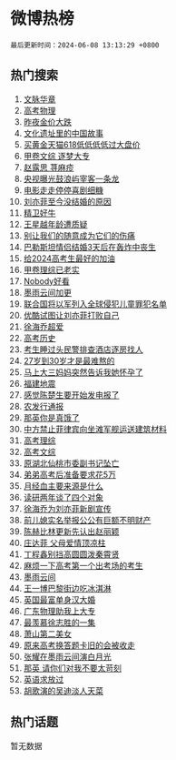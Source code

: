 # 微博热榜

`最后更新时间：2024-06-08 13:13:29 +0800`

## 热门搜索

1. [文脉华章](https://m.weibo.cn/search?containerid=100103type%3D1%26t%3D10%26q%3D%23%E6%96%87%E8%84%89%E5%8D%8E%E7%AB%A0%23&stream_entry_id=51&isnewpage=1&extparam=seat%3D1%26filter_type%3Drealtimehot%26cate%3D10103%26q%3D%2523%25E6%2596%2587%25E8%2584%2589%25E5%258D%258E%25E7%25AB%25A0%2523%26pos%3D0%26dgr%3D0%26stream_entry_id%3D51%26c_type%3D51%26display_time%3D1717823608%26pre_seqid%3D1717823608059016267149)
1. [高考物理](https://m.weibo.cn/search?containerid=100103type%3D1%26t%3D10%26q%3D%E9%AB%98%E8%80%83%E7%89%A9%E7%90%86&stream_entry_id=31&isnewpage=1&extparam=seat%3D1%26flag%3D2%26filter_type%3Drealtimehot%26realpos%3D1%26band_rank%3D1%26lcate%3D5001%26c_type%3D31%26cate%3D5001%26q%3D%25E9%25AB%2598%25E8%2580%2583%25E7%2589%25A9%25E7%2590%2586%26pos%3D0%26stream_entry_id%3D31%26dgr%3D0%26display_time%3D1717823608%26pre_seqid%3D1717823608059016267149)
1. [昨夜金价大跌](https://m.weibo.cn/search?containerid=100103type%3D1%26t%3D10%26q%3D%23%E6%98%A8%E5%A4%9C%E9%87%91%E4%BB%B7%E5%A4%A7%E8%B7%8C%23&stream_entry_id=31&isnewpage=1&extparam=seat%3D1%26flag%3D2%26filter_type%3Drealtimehot%26realpos%3D2%26band_rank%3D2%26lcate%3D5001%26c_type%3D31%26cate%3D5001%26q%3D%2523%25E6%2598%25A8%25E5%25A4%259C%25E9%2587%2591%25E4%25BB%25B7%25E5%25A4%25A7%25E8%25B7%258C%2523%26pos%3D1%26stream_entry_id%3D31%26dgr%3D0%26display_time%3D1717823608%26pre_seqid%3D1717823608059016267149)
1. [文化遗址里的中国故事](https://m.weibo.cn/search?containerid=100103type%3D1%26t%3D10%26q%3D%23%E6%96%87%E5%8C%96%E9%81%97%E5%9D%80%E9%87%8C%E7%9A%84%E4%B8%AD%E5%9B%BD%E6%95%85%E4%BA%8B%23&stream_entry_id=31&isnewpage=1&extparam=seat%3D1%26flag%3D1%26filter_type%3Drealtimehot%26realpos%3D3%26band_rank%3D3%26lcate%3D5001%26c_type%3D31%26cate%3D5001%26q%3D%2523%25E6%2596%2587%25E5%258C%2596%25E9%2581%2597%25E5%259D%2580%25E9%2587%258C%25E7%259A%2584%25E4%25B8%25AD%25E5%259B%25BD%25E6%2595%2585%25E4%25BA%258B%2523%26pos%3D2%26stream_entry_id%3D31%26dgr%3D0%26display_time%3D1717823608%26pre_seqid%3D1717823608059016267149)
1. [买黄金天猫618低低低低过大盘价](https://m.weibo.cn/search?containerid=100103type%3D1%26t%3D10%26q%3D%23%E4%B9%B0%E9%BB%84%E9%87%91%E5%A4%A9%E7%8C%AB618%E4%BD%8E%E4%BD%8E%E4%BD%8E%E4%BD%8E%E8%BF%87%E5%A4%A7%E7%9B%98%E4%BB%B7%23&stream_entry_id=31&isnewpage=1&extparam=seat%3D1%26filter_type%3Drealtimehot%26band_rank%3D4%26adid%3D241129%26lcate%3D5001%26c_type%3D31%26is_ad_pos%3D1%26cate%3D5001%26q%3D%2523%25E4%25B9%25B0%25E9%25BB%2584%25E9%2587%2591%25E5%25A4%25A9%25E7%258C%25AB618%25E4%25BD%258E%25E4%25BD%258E%25E4%25BD%258E%25E4%25BD%258E%25E8%25BF%2587%25E5%25A4%25A7%25E7%259B%2598%25E4%25BB%25B7%2523%26dgr%3D0%26topic_ad%3D1%26stream_entry_id%3D31%26pos%3D3%26display_time%3D1717823608%26pre_seqid%3D1717823608059016267149)
1. [甲卷文综 逐梦大专](https://m.weibo.cn/search?containerid=100103type%3D1%26t%3D10%26q%3D%E7%94%B2%E5%8D%B7%E6%96%87%E7%BB%BC+%E9%80%90%E6%A2%A6%E5%A4%A7%E4%B8%93&stream_entry_id=31&isnewpage=1&extparam=seat%3D1%26flag%3D1%26filter_type%3Drealtimehot%26realpos%3D4%26band_rank%3D4%26lcate%3D5001%26c_type%3D31%26cate%3D5001%26q%3D%25E7%2594%25B2%25E5%258D%25B7%25E6%2596%2587%25E7%25BB%25BC%2520%25E9%2580%2590%25E6%25A2%25A6%25E5%25A4%25A7%25E4%25B8%2593%26pos%3D4%26stream_entry_id%3D31%26dgr%3D0%26display_time%3D1717823608%26pre_seqid%3D1717823608059016267149)
1. [赵露思 荨麻疹](https://m.weibo.cn/search?containerid=100103type%3D1%26t%3D10%26q%3D%E8%B5%B5%E9%9C%B2%E6%80%9D+%E8%8D%A8%E9%BA%BB%E7%96%B9&stream_entry_id=31&isnewpage=1&extparam=seat%3D1%26flag%3D2%26filter_type%3Drealtimehot%26realpos%3D5%26band_rank%3D5%26lcate%3D5001%26c_type%3D31%26cate%3D5001%26q%3D%25E8%25B5%25B5%25E9%259C%25B2%25E6%2580%259D%2520%25E8%258D%25A8%25E9%25BA%25BB%25E7%2596%25B9%26pos%3D5%26stream_entry_id%3D31%26dgr%3D0%26display_time%3D1717823608%26pre_seqid%3D1717823608059016267149)
1. [央视曝光鼓浪屿宰客一条龙](https://m.weibo.cn/search?containerid=100103type%3D1%26t%3D10%26q%3D%23%E5%A4%AE%E8%A7%86%E6%9B%9D%E5%85%89%E9%BC%93%E6%B5%AA%E5%B1%BF%E5%AE%B0%E5%AE%A2%E4%B8%80%E6%9D%A1%E9%BE%99%23&stream_entry_id=31&isnewpage=1&extparam=seat%3D1%26flag%3D0%26filter_type%3Drealtimehot%26realpos%3D6%26band_rank%3D6%26lcate%3D5001%26c_type%3D31%26cate%3D5001%26q%3D%2523%25E5%25A4%25AE%25E8%25A7%2586%25E6%259B%259D%25E5%2585%2589%25E9%25BC%2593%25E6%25B5%25AA%25E5%25B1%25BF%25E5%25AE%25B0%25E5%25AE%25A2%25E4%25B8%2580%25E6%259D%25A1%25E9%25BE%2599%2523%26pos%3D6%26stream_entry_id%3D31%26dgr%3D0%26display_time%3D1717823608%26pre_seqid%3D1717823608059016267149)
1. [电影走走停停喜剧细糠](https://m.weibo.cn/search?containerid=100103type%3D1%26t%3D10%26q%3D%23%E7%94%B5%E5%BD%B1%E8%B5%B0%E8%B5%B0%E5%81%9C%E5%81%9C%E5%96%9C%E5%89%A7%E7%BB%86%E7%B3%A0%23&stream_entry_id=31&isnewpage=1&extparam=seat%3D1%26filter_type%3Drealtimehot%26band_rank%3D7%26adid%3D240709%26lcate%3D5001%26c_type%3D31%26is_ad_pos%3D1%26cate%3D5001%26q%3D%2523%25E7%2594%25B5%25E5%25BD%25B1%25E8%25B5%25B0%25E8%25B5%25B0%25E5%2581%259C%25E5%2581%259C%25E5%2596%259C%25E5%2589%25A7%25E7%25BB%2586%25E7%25B3%25A0%2523%26dgr%3D0%26topic_ad%3D1%26stream_entry_id%3D31%26pos%3D7%26display_time%3D1717823608%26pre_seqid%3D1717823608059016267149)
1. [刘亦菲至今没结婚的原因](https://m.weibo.cn/search?containerid=100103type%3D1%26t%3D10%26q%3D%23%E5%88%98%E4%BA%A6%E8%8F%B2%E8%87%B3%E4%BB%8A%E6%B2%A1%E7%BB%93%E5%A9%9A%E7%9A%84%E5%8E%9F%E5%9B%A0%23&stream_entry_id=31&isnewpage=1&extparam=seat%3D1%26flag%3D1%26filter_type%3Drealtimehot%26realpos%3D7%26band_rank%3D7%26lcate%3D5001%26c_type%3D31%26cate%3D5001%26q%3D%2523%25E5%2588%2598%25E4%25BA%25A6%25E8%258F%25B2%25E8%2587%25B3%25E4%25BB%258A%25E6%25B2%25A1%25E7%25BB%2593%25E5%25A9%259A%25E7%259A%2584%25E5%258E%259F%25E5%259B%25A0%2523%26pos%3D8%26stream_entry_id%3D31%26dgr%3D0%26display_time%3D1717823608%26pre_seqid%3D1717823608059016267149)
1. [精卫好牛](https://m.weibo.cn/search?containerid=100103type%3D1%26t%3D10%26q%3D%E7%B2%BE%E5%8D%AB%E5%A5%BD%E7%89%9B&stream_entry_id=31&isnewpage=1&extparam=seat%3D1%26flag%3D1%26filter_type%3Drealtimehot%26realpos%3D8%26band_rank%3D8%26lcate%3D5001%26c_type%3D31%26cate%3D5001%26q%3D%25E7%25B2%25BE%25E5%258D%25AB%25E5%25A5%25BD%25E7%2589%259B%26pos%3D9%26stream_entry_id%3D31%26dgr%3D0%26display_time%3D1717823608%26pre_seqid%3D1717823608059016267149)
1. [王星越年龄遭质疑](https://m.weibo.cn/search?containerid=100103type%3D1%26t%3D10%26q%3D%23%E7%8E%8B%E6%98%9F%E8%B6%8A%E5%B9%B4%E9%BE%84%E9%81%AD%E8%B4%A8%E7%96%91%23&stream_entry_id=31&isnewpage=1&extparam=seat%3D1%26flag%3D2%26filter_type%3Drealtimehot%26realpos%3D9%26band_rank%3D9%26lcate%3D5001%26c_type%3D31%26cate%3D5001%26q%3D%2523%25E7%258E%258B%25E6%2598%259F%25E8%25B6%258A%25E5%25B9%25B4%25E9%25BE%2584%25E9%2581%25AD%25E8%25B4%25A8%25E7%2596%2591%2523%26pos%3D10%26stream_entry_id%3D31%26dgr%3D0%26display_time%3D1717823608%26pre_seqid%3D1717823608059016267149)
1. [别让我们的随意成为它们的伤痛](https://m.weibo.cn/search?containerid=100103type%3D1%26t%3D10%26q%3D%23%E5%88%AB%E8%AE%A9%E6%88%91%E4%BB%AC%E7%9A%84%E9%9A%8F%E6%84%8F%E6%88%90%E4%B8%BA%E5%AE%83%E4%BB%AC%E7%9A%84%E4%BC%A4%E7%97%9B%23&stream_entry_id=31&isnewpage=1&extparam=seat%3D1%26flag%3D1%26filter_type%3Drealtimehot%26realpos%3D10%26band_rank%3D10%26lcate%3D5001%26c_type%3D31%26cate%3D5001%26q%3D%2523%25E5%2588%25AB%25E8%25AE%25A9%25E6%2588%2591%25E4%25BB%25AC%25E7%259A%2584%25E9%259A%258F%25E6%2584%258F%25E6%2588%2590%25E4%25B8%25BA%25E5%25AE%2583%25E4%25BB%25AC%25E7%259A%2584%25E4%25BC%25A4%25E7%2597%259B%2523%26pos%3D11%26stream_entry_id%3D31%26dgr%3D0%26display_time%3D1717823608%26pre_seqid%3D1717823608059016267149)
1. [巴勒斯坦情侣结婚3天后在轰炸中丧生](https://m.weibo.cn/search?containerid=100103type%3D1%26t%3D10%26q%3D%23%E5%B7%B4%E5%8B%92%E6%96%AF%E5%9D%A6%E6%83%85%E4%BE%A3%E7%BB%93%E5%A9%9A3%E5%A4%A9%E5%90%8E%E5%9C%A8%E8%BD%B0%E7%82%B8%E4%B8%AD%E4%B8%A7%E7%94%9F%23&stream_entry_id=31&isnewpage=1&extparam=seat%3D1%26flag%3D0%26filter_type%3Drealtimehot%26realpos%3D11%26band_rank%3D11%26lcate%3D5001%26c_type%3D31%26cate%3D5001%26q%3D%2523%25E5%25B7%25B4%25E5%258B%2592%25E6%2596%25AF%25E5%259D%25A6%25E6%2583%2585%25E4%25BE%25A3%25E7%25BB%2593%25E5%25A9%259A3%25E5%25A4%25A9%25E5%2590%258E%25E5%259C%25A8%25E8%25BD%25B0%25E7%2582%25B8%25E4%25B8%25AD%25E4%25B8%25A7%25E7%2594%259F%2523%26pos%3D12%26stream_entry_id%3D31%26dgr%3D0%26display_time%3D1717823608%26pre_seqid%3D1717823608059016267149)
1. [给2024高考生最好的加油](https://m.weibo.cn/search?containerid=100103type%3D1%26t%3D10%26q%3D%23%E7%BB%992024%E9%AB%98%E8%80%83%E7%94%9F%E6%9C%80%E5%A5%BD%E7%9A%84%E5%8A%A0%E6%B2%B9%23&stream_entry_id=31&isnewpage=1&extparam=seat%3D1%26flag%3D0%26filter_type%3Drealtimehot%26realpos%3D12%26band_rank%3D12%26adid%3D240847%26lcate%3D5001%26c_type%3D31%26cate%3D5001%26q%3D%2523%25E7%25BB%25992024%25E9%25AB%2598%25E8%2580%2583%25E7%2594%259F%25E6%259C%2580%25E5%25A5%25BD%25E7%259A%2584%25E5%258A%25A0%25E6%25B2%25B9%2523%26pos%3D13%26stream_entry_id%3D31%26dgr%3D0%26display_time%3D1717823608%26pre_seqid%3D1717823608059016267149)
1. [甲卷理综已老实](https://m.weibo.cn/search?containerid=100103type%3D1%26t%3D10%26q%3D%E7%94%B2%E5%8D%B7%E7%90%86%E7%BB%BC%E5%B7%B2%E8%80%81%E5%AE%9E&stream_entry_id=31&isnewpage=1&extparam=seat%3D1%26flag%3D1%26filter_type%3Drealtimehot%26realpos%3D13%26band_rank%3D13%26lcate%3D5001%26c_type%3D31%26cate%3D5001%26q%3D%25E7%2594%25B2%25E5%258D%25B7%25E7%2590%2586%25E7%25BB%25BC%25E5%25B7%25B2%25E8%2580%2581%25E5%25AE%259E%26pos%3D14%26stream_entry_id%3D31%26dgr%3D0%26display_time%3D1717823608%26pre_seqid%3D1717823608059016267149)
1. [Nobody好看](https://m.weibo.cn/search?containerid=100103type%3D1%26t%3D10%26q%3D%23Nobody%E5%A5%BD%E7%9C%8B%23&stream_entry_id=31&isnewpage=1&extparam=seat%3D1%26flag%3D1%26filter_type%3Drealtimehot%26realpos%3D14%26band_rank%3D14%26lcate%3D5001%26c_type%3D31%26cate%3D5001%26q%3D%2523Nobody%25E5%25A5%25BD%25E7%259C%258B%2523%26pos%3D15%26stream_entry_id%3D31%26dgr%3D0%26display_time%3D1717823608%26pre_seqid%3D1717823608059016267149)
1. [墨雨云间加更](https://m.weibo.cn/search?containerid=100103type%3D1%26t%3D10%26q%3D%E5%A2%A8%E9%9B%A8%E4%BA%91%E9%97%B4%E5%8A%A0%E6%9B%B4&stream_entry_id=31&isnewpage=1&extparam=seat%3D1%26flag%3D1%26filter_type%3Drealtimehot%26realpos%3D15%26band_rank%3D15%26lcate%3D5001%26c_type%3D31%26cate%3D5001%26q%3D%25E5%25A2%25A8%25E9%259B%25A8%25E4%25BA%2591%25E9%2597%25B4%25E5%258A%25A0%25E6%259B%25B4%26pos%3D16%26stream_entry_id%3D31%26dgr%3D0%26display_time%3D1717823608%26pre_seqid%3D1717823608059016267149)
1. [联合国将以军列入全球侵犯儿童罪犯名单](https://m.weibo.cn/search?containerid=100103type%3D1%26t%3D10%26q%3D%23%E8%81%94%E5%90%88%E5%9B%BD%E5%B0%86%E4%BB%A5%E5%86%9B%E5%88%97%E5%85%A5%E5%85%A8%E7%90%83%E4%BE%B5%E7%8A%AF%E5%84%BF%E7%AB%A5%E7%BD%AA%E7%8A%AF%E5%90%8D%E5%8D%95%23&stream_entry_id=31&isnewpage=1&extparam=seat%3D1%26flag%3D0%26filter_type%3Drealtimehot%26realpos%3D16%26band_rank%3D16%26lcate%3D5001%26c_type%3D31%26cate%3D5001%26q%3D%2523%25E8%2581%2594%25E5%2590%2588%25E5%259B%25BD%25E5%25B0%2586%25E4%25BB%25A5%25E5%2586%259B%25E5%2588%2597%25E5%2585%25A5%25E5%2585%25A8%25E7%2590%2583%25E4%25BE%25B5%25E7%258A%25AF%25E5%2584%25BF%25E7%25AB%25A5%25E7%25BD%25AA%25E7%258A%25AF%25E5%2590%258D%25E5%258D%2595%2523%26pos%3D17%26stream_entry_id%3D31%26dgr%3D0%26display_time%3D1717823608%26pre_seqid%3D1717823608059016267149)
1. [优酷试图让刘亦菲打败自己](https://m.weibo.cn/search?containerid=100103type%3D1%26t%3D10%26q%3D%23%E4%BC%98%E9%85%B7%E8%AF%95%E5%9B%BE%E8%AE%A9%E5%88%98%E4%BA%A6%E8%8F%B2%E6%89%93%E8%B4%A5%E8%87%AA%E5%B7%B1%23&stream_entry_id=31&isnewpage=1&extparam=seat%3D1%26flag%3D0%26filter_type%3Drealtimehot%26realpos%3D17%26band_rank%3D17%26lcate%3D5001%26c_type%3D31%26cate%3D5001%26q%3D%2523%25E4%25BC%2598%25E9%2585%25B7%25E8%25AF%2595%25E5%259B%25BE%25E8%25AE%25A9%25E5%2588%2598%25E4%25BA%25A6%25E8%258F%25B2%25E6%2589%2593%25E8%25B4%25A5%25E8%2587%25AA%25E5%25B7%25B1%2523%26pos%3D18%26stream_entry_id%3D31%26dgr%3D0%26display_time%3D1717823608%26pre_seqid%3D1717823608059016267149)
1. [徐海乔超爱](https://m.weibo.cn/search?containerid=100103type%3D1%26t%3D10%26q%3D%23%E5%BE%90%E6%B5%B7%E4%B9%94%E8%B6%85%E7%88%B1%23&stream_entry_id=31&isnewpage=1&extparam=seat%3D1%26flag%3D1%26filter_type%3Drealtimehot%26realpos%3D18%26band_rank%3D18%26lcate%3D5001%26c_type%3D31%26cate%3D5001%26q%3D%2523%25E5%25BE%2590%25E6%25B5%25B7%25E4%25B9%2594%25E8%25B6%2585%25E7%2588%25B1%2523%26pos%3D19%26stream_entry_id%3D31%26dgr%3D0%26display_time%3D1717823608%26pre_seqid%3D1717823608059016267149)
1. [高考历史](https://m.weibo.cn/search?containerid=100103type%3D1%26t%3D10%26q%3D%E9%AB%98%E8%80%83%E5%8E%86%E5%8F%B2&stream_entry_id=31&isnewpage=1&extparam=seat%3D1%26flag%3D0%26filter_type%3Drealtimehot%26realpos%3D19%26band_rank%3D19%26lcate%3D5001%26c_type%3D31%26cate%3D5001%26q%3D%25E9%25AB%2598%25E8%2580%2583%25E5%258E%2586%25E5%258F%25B2%26pos%3D20%26stream_entry_id%3D31%26dgr%3D0%26display_time%3D1717823608%26pre_seqid%3D1717823608059016267149)
1. [考生睡过头民警排查酒店逐房找人](https://m.weibo.cn/search?containerid=100103type%3D1%26t%3D10%26q%3D%23%E8%80%83%E7%94%9F%E7%9D%A1%E8%BF%87%E5%A4%B4%E6%B0%91%E8%AD%A6%E6%8E%92%E6%9F%A5%E9%85%92%E5%BA%97%E9%80%90%E6%88%BF%E6%89%BE%E4%BA%BA%23&stream_entry_id=31&isnewpage=1&extparam=seat%3D1%26flag%3D32768%26filter_type%3Drealtimehot%26realpos%3D20%26band_rank%3D20%26lcate%3D5001%26c_type%3D31%26cate%3D5001%26q%3D%2523%25E8%2580%2583%25E7%2594%259F%25E7%259D%25A1%25E8%25BF%2587%25E5%25A4%25B4%25E6%25B0%2591%25E8%25AD%25A6%25E6%258E%2592%25E6%259F%25A5%25E9%2585%2592%25E5%25BA%2597%25E9%2580%2590%25E6%2588%25BF%25E6%2589%25BE%25E4%25BA%25BA%2523%26pos%3D21%26stream_entry_id%3D31%26dgr%3D0%26display_time%3D1717823608%26pre_seqid%3D1717823608059016267149)
1. [27岁到30岁才是最难熬的](https://m.weibo.cn/search?containerid=100103type%3D1%26t%3D10%26q%3D%2327%E5%B2%81%E5%88%B030%E5%B2%81%E6%89%8D%E6%98%AF%E6%9C%80%E9%9A%BE%E7%86%AC%E7%9A%84%23&stream_entry_id=31&isnewpage=1&extparam=seat%3D1%26flag%3D0%26filter_type%3Drealtimehot%26realpos%3D21%26band_rank%3D21%26lcate%3D5001%26c_type%3D31%26cate%3D5001%26q%3D%252327%25E5%25B2%2581%25E5%2588%25B030%25E5%25B2%2581%25E6%2589%258D%25E6%2598%25AF%25E6%259C%2580%25E9%259A%25BE%25E7%2586%25AC%25E7%259A%2584%2523%26pos%3D22%26stream_entry_id%3D31%26dgr%3D0%26display_time%3D1717823608%26pre_seqid%3D1717823608059016267149)
1. [马上大三妈妈突然告诉我她怀孕了](https://m.weibo.cn/search?containerid=100103type%3D1%26t%3D10%26q%3D%23%E9%A9%AC%E4%B8%8A%E5%A4%A7%E4%B8%89%E5%A6%88%E5%A6%88%E7%AA%81%E7%84%B6%E5%91%8A%E8%AF%89%E6%88%91%E5%A5%B9%E6%80%80%E5%AD%95%E4%BA%86%23&stream_entry_id=31&isnewpage=1&extparam=seat%3D1%26flag%3D0%26filter_type%3Drealtimehot%26realpos%3D22%26band_rank%3D22%26lcate%3D5001%26c_type%3D31%26cate%3D5001%26q%3D%2523%25E9%25A9%25AC%25E4%25B8%258A%25E5%25A4%25A7%25E4%25B8%2589%25E5%25A6%2588%25E5%25A6%2588%25E7%25AA%2581%25E7%2584%25B6%25E5%2591%258A%25E8%25AF%2589%25E6%2588%2591%25E5%25A5%25B9%25E6%2580%2580%25E5%25AD%2595%25E4%25BA%2586%2523%26pos%3D23%26stream_entry_id%3D31%26dgr%3D0%26display_time%3D1717823608%26pre_seqid%3D1717823608059016267149)
1. [福建地震](https://m.weibo.cn/search?containerid=100103type%3D1%26t%3D10%26q%3D%E7%A6%8F%E5%BB%BA%E5%9C%B0%E9%9C%87&stream_entry_id=31&isnewpage=1&extparam=seat%3D1%26flag%3D0%26filter_type%3Drealtimehot%26realpos%3D23%26band_rank%3D23%26lcate%3D5001%26c_type%3D31%26cate%3D5001%26q%3D%25E7%25A6%258F%25E5%25BB%25BA%25E5%259C%25B0%25E9%259C%2587%26pos%3D24%26stream_entry_id%3D31%26dgr%3D0%26display_time%3D1717823608%26pre_seqid%3D1717823608059016267149)
1. [感觉陈楚生要开始发电报了](https://m.weibo.cn/search?containerid=100103type%3D1%26t%3D10%26q%3D%E6%84%9F%E8%A7%89%E9%99%88%E6%A5%9A%E7%94%9F%E8%A6%81%E5%BC%80%E5%A7%8B%E5%8F%91%E7%94%B5%E6%8A%A5%E4%BA%86&stream_entry_id=31&isnewpage=1&extparam=seat%3D1%26flag%3D0%26filter_type%3Drealtimehot%26realpos%3D24%26band_rank%3D24%26lcate%3D5001%26c_type%3D31%26cate%3D5001%26q%3D%25E6%2584%259F%25E8%25A7%2589%25E9%2599%2588%25E6%25A5%259A%25E7%2594%259F%25E8%25A6%2581%25E5%25BC%2580%25E5%25A7%258B%25E5%258F%2591%25E7%2594%25B5%25E6%258A%25A5%25E4%25BA%2586%26pos%3D25%26stream_entry_id%3D31%26dgr%3D0%26display_time%3D1717823608%26pre_seqid%3D1717823608059016267149)
1. [农发行通报](https://m.weibo.cn/search?containerid=100103type%3D1%26t%3D10%26q%3D%23%E5%86%9C%E5%8F%91%E8%A1%8C%E9%80%9A%E6%8A%A5%23&stream_entry_id=31&isnewpage=1&extparam=seat%3D1%26flag%3D1%26filter_type%3Drealtimehot%26realpos%3D25%26band_rank%3D25%26lcate%3D5001%26c_type%3D31%26cate%3D5001%26q%3D%2523%25E5%2586%259C%25E5%258F%2591%25E8%25A1%258C%25E9%2580%259A%25E6%258A%25A5%2523%26pos%3D26%26stream_entry_id%3D31%26dgr%3D0%26display_time%3D1717823608%26pre_seqid%3D1717823608059016267149)
1. [那英你是真饿了](https://m.weibo.cn/search?containerid=100103type%3D1%26t%3D10%26q%3D%E9%82%A3%E8%8B%B1%E4%BD%A0%E6%98%AF%E7%9C%9F%E9%A5%BF%E4%BA%86&stream_entry_id=31&isnewpage=1&extparam=seat%3D1%26flag%3D1%26filter_type%3Drealtimehot%26realpos%3D26%26band_rank%3D26%26lcate%3D5001%26c_type%3D31%26cate%3D5001%26q%3D%25E9%2582%25A3%25E8%258B%25B1%25E4%25BD%25A0%25E6%2598%25AF%25E7%259C%259F%25E9%25A5%25BF%25E4%25BA%2586%26pos%3D27%26stream_entry_id%3D31%26dgr%3D0%26display_time%3D1717823608%26pre_seqid%3D1717823608059016267149)
1. [中方禁止菲律宾向坐滩军舰运送建筑材料](https://m.weibo.cn/search?containerid=100103type%3D1%26t%3D10%26q%3D%23%E4%B8%AD%E6%96%B9%E7%A6%81%E6%AD%A2%E8%8F%B2%E5%BE%8B%E5%AE%BE%E5%90%91%E5%9D%90%E6%BB%A9%E5%86%9B%E8%88%B0%E8%BF%90%E9%80%81%E5%BB%BA%E7%AD%91%E6%9D%90%E6%96%99%23&stream_entry_id=31&isnewpage=1&extparam=seat%3D1%26flag%3D1%26filter_type%3Drealtimehot%26realpos%3D27%26band_rank%3D27%26lcate%3D5001%26c_type%3D31%26cate%3D5001%26q%3D%2523%25E4%25B8%25AD%25E6%2596%25B9%25E7%25A6%2581%25E6%25AD%25A2%25E8%258F%25B2%25E5%25BE%258B%25E5%25AE%25BE%25E5%2590%2591%25E5%259D%2590%25E6%25BB%25A9%25E5%2586%259B%25E8%2588%25B0%25E8%25BF%2590%25E9%2580%2581%25E5%25BB%25BA%25E7%25AD%2591%25E6%259D%2590%25E6%2596%2599%2523%26pos%3D28%26stream_entry_id%3D31%26dgr%3D0%26display_time%3D1717823608%26pre_seqid%3D1717823608059016267149)
1. [高考理综](https://m.weibo.cn/search?containerid=100103type%3D1%26t%3D10%26q%3D%E9%AB%98%E8%80%83%E7%90%86%E7%BB%BC&stream_entry_id=31&isnewpage=1&extparam=seat%3D1%26flag%3D1%26filter_type%3Drealtimehot%26realpos%3D28%26band_rank%3D28%26lcate%3D5001%26c_type%3D31%26cate%3D5001%26q%3D%25E9%25AB%2598%25E8%2580%2583%25E7%2590%2586%25E7%25BB%25BC%26pos%3D29%26stream_entry_id%3D31%26dgr%3D0%26display_time%3D1717823608%26pre_seqid%3D1717823608059016267149)
1. [高考文综](https://m.weibo.cn/search?containerid=100103type%3D1%26t%3D10%26q%3D%E9%AB%98%E8%80%83%E6%96%87%E7%BB%BC&stream_entry_id=31&isnewpage=1&extparam=seat%3D1%26flag%3D1%26filter_type%3Drealtimehot%26realpos%3D29%26band_rank%3D29%26lcate%3D5001%26c_type%3D31%26cate%3D5001%26q%3D%25E9%25AB%2598%25E8%2580%2583%25E6%2596%2587%25E7%25BB%25BC%26pos%3D30%26stream_entry_id%3D31%26dgr%3D0%26display_time%3D1717823608%26pre_seqid%3D1717823608059016267149)
1. [原湖北仙桃市委副书记坠亡](https://m.weibo.cn/search?containerid=100103type%3D1%26t%3D10%26q%3D%23%E5%8E%9F%E6%B9%96%E5%8C%97%E4%BB%99%E6%A1%83%E5%B8%82%E5%A7%94%E5%89%AF%E4%B9%A6%E8%AE%B0%E5%9D%A0%E4%BA%A1%23&stream_entry_id=31&isnewpage=1&extparam=seat%3D1%26flag%3D0%26filter_type%3Drealtimehot%26realpos%3D30%26band_rank%3D30%26lcate%3D5001%26c_type%3D31%26cate%3D5001%26q%3D%2523%25E5%258E%259F%25E6%25B9%2596%25E5%258C%2597%25E4%25BB%2599%25E6%25A1%2583%25E5%25B8%2582%25E5%25A7%2594%25E5%2589%25AF%25E4%25B9%25A6%25E8%25AE%25B0%25E5%259D%25A0%25E4%25BA%25A1%2523%26pos%3D31%26stream_entry_id%3D31%26dgr%3D0%26display_time%3D1717823608%26pre_seqid%3D1717823608059016267149)
1. [弟弟高考后准备要求花5万](https://m.weibo.cn/search?containerid=100103type%3D1%26t%3D10%26q%3D%23%E5%BC%9F%E5%BC%9F%E9%AB%98%E8%80%83%E5%90%8E%E5%87%86%E5%A4%87%E8%A6%81%E6%B1%82%E8%8A%B15%E4%B8%87%23&stream_entry_id=31&isnewpage=1&extparam=seat%3D1%26flag%3D1%26filter_type%3Drealtimehot%26realpos%3D31%26band_rank%3D31%26lcate%3D5001%26c_type%3D31%26cate%3D5001%26q%3D%2523%25E5%25BC%259F%25E5%25BC%259F%25E9%25AB%2598%25E8%2580%2583%25E5%2590%258E%25E5%2587%2586%25E5%25A4%2587%25E8%25A6%2581%25E6%25B1%2582%25E8%258A%25B15%25E4%25B8%2587%2523%26pos%3D32%26stream_entry_id%3D31%26dgr%3D0%26display_time%3D1717823608%26pre_seqid%3D1717823608059016267149)
1. [月经血主要来源是什么](https://m.weibo.cn/search?containerid=100103type%3D1%26t%3D10%26q%3D%23%E6%9C%88%E7%BB%8F%E8%A1%80%E4%B8%BB%E8%A6%81%E6%9D%A5%E6%BA%90%E6%98%AF%E4%BB%80%E4%B9%88%23&stream_entry_id=31&isnewpage=1&extparam=seat%3D1%26flag%3D1%26filter_type%3Drealtimehot%26realpos%3D32%26band_rank%3D32%26lcate%3D5001%26c_type%3D31%26cate%3D5001%26q%3D%2523%25E6%259C%2588%25E7%25BB%258F%25E8%25A1%2580%25E4%25B8%25BB%25E8%25A6%2581%25E6%259D%25A5%25E6%25BA%2590%25E6%2598%25AF%25E4%25BB%2580%25E4%25B9%2588%2523%26pos%3D33%26stream_entry_id%3D31%26dgr%3D0%26display_time%3D1717823608%26pre_seqid%3D1717823608059016267149)
1. [读研两年谈了四个对象](https://m.weibo.cn/search?containerid=100103type%3D1%26t%3D10%26q%3D%23%E8%AF%BB%E7%A0%94%E4%B8%A4%E5%B9%B4%E8%B0%88%E4%BA%86%E5%9B%9B%E4%B8%AA%E5%AF%B9%E8%B1%A1%23&stream_entry_id=31&isnewpage=1&extparam=seat%3D1%26flag%3D0%26filter_type%3Drealtimehot%26realpos%3D33%26band_rank%3D33%26lcate%3D5001%26c_type%3D31%26cate%3D5001%26q%3D%2523%25E8%25AF%25BB%25E7%25A0%2594%25E4%25B8%25A4%25E5%25B9%25B4%25E8%25B0%2588%25E4%25BA%2586%25E5%259B%259B%25E4%25B8%25AA%25E5%25AF%25B9%25E8%25B1%25A1%2523%26pos%3D34%26stream_entry_id%3D31%26dgr%3D0%26display_time%3D1717823608%26pre_seqid%3D1717823608059016267149)
1. [徐海乔为刘亦菲新剧宣传](https://m.weibo.cn/search?containerid=100103type%3D1%26t%3D10%26q%3D%23%E5%BE%90%E6%B5%B7%E4%B9%94%E4%B8%BA%E5%88%98%E4%BA%A6%E8%8F%B2%E6%96%B0%E5%89%A7%E5%AE%A3%E4%BC%A0%23&stream_entry_id=31&isnewpage=1&extparam=seat%3D1%26flag%3D0%26filter_type%3Drealtimehot%26realpos%3D34%26band_rank%3D34%26lcate%3D5001%26c_type%3D31%26cate%3D5001%26q%3D%2523%25E5%25BE%2590%25E6%25B5%25B7%25E4%25B9%2594%25E4%25B8%25BA%25E5%2588%2598%25E4%25BA%25A6%25E8%258F%25B2%25E6%2596%25B0%25E5%2589%25A7%25E5%25AE%25A3%25E4%25BC%25A0%2523%26pos%3D35%26stream_entry_id%3D31%26dgr%3D0%26display_time%3D1717823608%26pre_seqid%3D1717823608059016267149)
1. [前儿媳实名举报公公有巨额不明财产](https://m.weibo.cn/search?containerid=100103type%3D1%26t%3D10%26q%3D%23%E5%89%8D%E5%84%BF%E5%AA%B3%E5%AE%9E%E5%90%8D%E4%B8%BE%E6%8A%A5%E5%85%AC%E5%85%AC%E6%9C%89%E5%B7%A8%E9%A2%9D%E4%B8%8D%E6%98%8E%E8%B4%A2%E4%BA%A7%23&stream_entry_id=31&isnewpage=1&extparam=seat%3D1%26flag%3D0%26filter_type%3Drealtimehot%26realpos%3D35%26band_rank%3D35%26lcate%3D5001%26c_type%3D31%26cate%3D5001%26q%3D%2523%25E5%2589%258D%25E5%2584%25BF%25E5%25AA%25B3%25E5%25AE%259E%25E5%2590%258D%25E4%25B8%25BE%25E6%258A%25A5%25E5%2585%25AC%25E5%2585%25AC%25E6%259C%2589%25E5%25B7%25A8%25E9%25A2%259D%25E4%25B8%258D%25E6%2598%258E%25E8%25B4%25A2%25E4%25BA%25A7%2523%26pos%3D36%26stream_entry_id%3D31%26dgr%3D0%26display_time%3D1717823608%26pre_seqid%3D1717823608059016267149)
1. [陈赫比林更新先认出赵丽颖](https://m.weibo.cn/search?containerid=100103type%3D1%26t%3D10%26q%3D%23%E9%99%88%E8%B5%AB%E6%AF%94%E6%9E%97%E6%9B%B4%E6%96%B0%E5%85%88%E8%AE%A4%E5%87%BA%E8%B5%B5%E4%B8%BD%E9%A2%96%23&stream_entry_id=31&isnewpage=1&extparam=seat%3D1%26flag%3D1%26filter_type%3Drealtimehot%26realpos%3D36%26band_rank%3D36%26lcate%3D5001%26c_type%3D31%26cate%3D5001%26q%3D%2523%25E9%2599%2588%25E8%25B5%25AB%25E6%25AF%2594%25E6%259E%2597%25E6%259B%25B4%25E6%2596%25B0%25E5%2585%2588%25E8%25AE%25A4%25E5%2587%25BA%25E8%25B5%25B5%25E4%25B8%25BD%25E9%25A2%2596%2523%26pos%3D37%26stream_entry_id%3D31%26dgr%3D0%26display_time%3D1717823608%26pre_seqid%3D1717823608059016267149)
1. [庄达菲 父母爱情顶凉柱](https://m.weibo.cn/search?containerid=100103type%3D1%26t%3D10%26q%3D%E5%BA%84%E8%BE%BE%E8%8F%B2+%E7%88%B6%E6%AF%8D%E7%88%B1%E6%83%85%E9%A1%B6%E5%87%89%E6%9F%B1&stream_entry_id=31&isnewpage=1&extparam=seat%3D1%26flag%3D1%26filter_type%3Drealtimehot%26realpos%3D37%26band_rank%3D37%26lcate%3D5001%26c_type%3D31%26cate%3D5001%26q%3D%25E5%25BA%2584%25E8%25BE%25BE%25E8%258F%25B2%2520%25E7%2588%25B6%25E6%25AF%258D%25E7%2588%25B1%25E6%2583%2585%25E9%25A1%25B6%25E5%2587%2589%25E6%259F%25B1%26pos%3D38%26stream_entry_id%3D31%26dgr%3D0%26display_time%3D1717823608%26pre_seqid%3D1717823608059016267149)
1. [丁程鑫别挡高圆圆泼秦霄贤](https://m.weibo.cn/search?containerid=100103type%3D1%26t%3D10%26q%3D%23%E4%B8%81%E7%A8%8B%E9%91%AB%E5%88%AB%E6%8C%A1%E9%AB%98%E5%9C%86%E5%9C%86%E6%B3%BC%E7%A7%A6%E9%9C%84%E8%B4%A4%23&stream_entry_id=31&isnewpage=1&extparam=seat%3D1%26flag%3D1%26filter_type%3Drealtimehot%26realpos%3D38%26band_rank%3D38%26lcate%3D5001%26c_type%3D31%26cate%3D5001%26q%3D%2523%25E4%25B8%2581%25E7%25A8%258B%25E9%2591%25AB%25E5%2588%25AB%25E6%258C%25A1%25E9%25AB%2598%25E5%259C%2586%25E5%259C%2586%25E6%25B3%25BC%25E7%25A7%25A6%25E9%259C%2584%25E8%25B4%25A4%2523%26pos%3D39%26stream_entry_id%3D31%26dgr%3D0%26display_time%3D1717823608%26pre_seqid%3D1717823608059016267149)
1. [麻烦一下高考第一个出考场的考生](https://m.weibo.cn/search?containerid=100103type%3D1%26t%3D10%26q%3D%23%E9%BA%BB%E7%83%A6%E4%B8%80%E4%B8%8B%E9%AB%98%E8%80%83%E7%AC%AC%E4%B8%80%E4%B8%AA%E5%87%BA%E8%80%83%E5%9C%BA%E7%9A%84%E8%80%83%E7%94%9F%23&stream_entry_id=31&isnewpage=1&extparam=seat%3D1%26flag%3D1%26filter_type%3Drealtimehot%26realpos%3D39%26band_rank%3D39%26lcate%3D5001%26c_type%3D31%26cate%3D5001%26q%3D%2523%25E9%25BA%25BB%25E7%2583%25A6%25E4%25B8%2580%25E4%25B8%258B%25E9%25AB%2598%25E8%2580%2583%25E7%25AC%25AC%25E4%25B8%2580%25E4%25B8%25AA%25E5%2587%25BA%25E8%2580%2583%25E5%259C%25BA%25E7%259A%2584%25E8%2580%2583%25E7%2594%259F%2523%26pos%3D40%26stream_entry_id%3D31%26dgr%3D0%26display_time%3D1717823608%26pre_seqid%3D1717823608059016267149)
1. [墨雨云间](https://m.weibo.cn/search?containerid=100103type%3D1%26t%3D10%26q%3D%E5%A2%A8%E9%9B%A8%E4%BA%91%E9%97%B4&stream_entry_id=31&isnewpage=1&extparam=seat%3D1%26flag%3D0%26filter_type%3Drealtimehot%26realpos%3D40%26band_rank%3D40%26lcate%3D5001%26c_type%3D31%26cate%3D5001%26q%3D%25E5%25A2%25A8%25E9%259B%25A8%25E4%25BA%2591%25E9%2597%25B4%26pos%3D41%26stream_entry_id%3D31%26dgr%3D0%26display_time%3D1717823608%26pre_seqid%3D1717823608059016267149)
1. [王一博巴黎街边吃冰淇淋](https://m.weibo.cn/search?containerid=100103type%3D1%26t%3D10%26q%3D%23%E7%8E%8B%E4%B8%80%E5%8D%9A%E5%B7%B4%E9%BB%8E%E8%A1%97%E8%BE%B9%E5%90%83%E5%86%B0%E6%B7%87%E6%B7%8B%23&stream_entry_id=31&isnewpage=1&extparam=seat%3D1%26flag%3D0%26filter_type%3Drealtimehot%26realpos%3D41%26band_rank%3D41%26lcate%3D5001%26c_type%3D31%26cate%3D5001%26q%3D%2523%25E7%258E%258B%25E4%25B8%2580%25E5%258D%259A%25E5%25B7%25B4%25E9%25BB%258E%25E8%25A1%2597%25E8%25BE%25B9%25E5%2590%2583%25E5%2586%25B0%25E6%25B7%2587%25E6%25B7%258B%2523%26pos%3D42%26stream_entry_id%3D31%26dgr%3D0%26display_time%3D1717823608%26pre_seqid%3D1717823608059016267149)
1. [英国最富单身汉大婚](https://m.weibo.cn/search?containerid=100103type%3D1%26t%3D10%26q%3D%23%E8%8B%B1%E5%9B%BD%E6%9C%80%E5%AF%8C%E5%8D%95%E8%BA%AB%E6%B1%89%E5%A4%A7%E5%A9%9A%23&stream_entry_id=31&isnewpage=1&extparam=seat%3D1%26flag%3D1%26filter_type%3Drealtimehot%26realpos%3D42%26band_rank%3D42%26lcate%3D5001%26c_type%3D31%26cate%3D5001%26q%3D%2523%25E8%258B%25B1%25E5%259B%25BD%25E6%259C%2580%25E5%25AF%258C%25E5%258D%2595%25E8%25BA%25AB%25E6%25B1%2589%25E5%25A4%25A7%25E5%25A9%259A%2523%26pos%3D43%26stream_entry_id%3D31%26dgr%3D0%26display_time%3D1717823608%26pre_seqid%3D1717823608059016267149)
1. [广东物理助我上大专](https://m.weibo.cn/search?containerid=100103type%3D1%26t%3D10%26q%3D%E5%B9%BF%E4%B8%9C%E7%89%A9%E7%90%86%E5%8A%A9%E6%88%91%E4%B8%8A%E5%A4%A7%E4%B8%93&stream_entry_id=31&isnewpage=1&extparam=seat%3D1%26flag%3D0%26filter_type%3Drealtimehot%26realpos%3D43%26band_rank%3D43%26lcate%3D5001%26c_type%3D31%26cate%3D5001%26q%3D%25E5%25B9%25BF%25E4%25B8%259C%25E7%2589%25A9%25E7%2590%2586%25E5%258A%25A9%25E6%2588%2591%25E4%25B8%258A%25E5%25A4%25A7%25E4%25B8%2593%26pos%3D44%26stream_entry_id%3D31%26dgr%3D0%26display_time%3D1717823608%26pre_seqid%3D1717823608059016267149)
1. [最羡慕徐志胜的一集](https://m.weibo.cn/search?containerid=100103type%3D1%26t%3D10%26q%3D%E6%9C%80%E7%BE%A1%E6%85%95%E5%BE%90%E5%BF%97%E8%83%9C%E7%9A%84%E4%B8%80%E9%9B%86&stream_entry_id=31&isnewpage=1&extparam=seat%3D1%26flag%3D1%26filter_type%3Drealtimehot%26realpos%3D44%26band_rank%3D44%26lcate%3D5001%26c_type%3D31%26cate%3D5001%26q%3D%25E6%259C%2580%25E7%25BE%25A1%25E6%2585%2595%25E5%25BE%2590%25E5%25BF%2597%25E8%2583%259C%25E7%259A%2584%25E4%25B8%2580%25E9%259B%2586%26pos%3D45%26stream_entry_id%3D31%26dgr%3D0%26display_time%3D1717823608%26pre_seqid%3D1717823608059016267149)
1. [萧山第二美女](https://m.weibo.cn/search?containerid=100103type%3D1%26t%3D10%26q%3D%E8%90%A7%E5%B1%B1%E7%AC%AC%E4%BA%8C%E7%BE%8E%E5%A5%B3&stream_entry_id=31&isnewpage=1&extparam=seat%3D1%26flag%3D1%26filter_type%3Drealtimehot%26realpos%3D45%26band_rank%3D45%26lcate%3D5001%26c_type%3D31%26cate%3D5001%26q%3D%25E8%2590%25A7%25E5%25B1%25B1%25E7%25AC%25AC%25E4%25BA%258C%25E7%25BE%258E%25E5%25A5%25B3%26pos%3D46%26stream_entry_id%3D31%26dgr%3D0%26display_time%3D1717823608%26pre_seqid%3D1717823608059016267149)
1. [原来高考换答题卡旧的会被收走](https://m.weibo.cn/search?containerid=100103type%3D1%26t%3D10%26q%3D%23%E5%8E%9F%E6%9D%A5%E9%AB%98%E8%80%83%E6%8D%A2%E7%AD%94%E9%A2%98%E5%8D%A1%E6%97%A7%E7%9A%84%E4%BC%9A%E8%A2%AB%E6%94%B6%E8%B5%B0%23&stream_entry_id=31&isnewpage=1&extparam=seat%3D1%26flag%3D1%26filter_type%3Drealtimehot%26realpos%3D46%26band_rank%3D46%26lcate%3D5001%26c_type%3D31%26cate%3D5001%26q%3D%2523%25E5%258E%259F%25E6%259D%25A5%25E9%25AB%2598%25E8%2580%2583%25E6%258D%25A2%25E7%25AD%2594%25E9%25A2%2598%25E5%258D%25A1%25E6%2597%25A7%25E7%259A%2584%25E4%25BC%259A%25E8%25A2%25AB%25E6%2594%25B6%25E8%25B5%25B0%2523%26pos%3D47%26stream_entry_id%3D31%26dgr%3D0%26display_time%3D1717823608%26pre_seqid%3D1717823608059016267149)
1. [张耀在墨雨云间演白月光](https://m.weibo.cn/search?containerid=100103type%3D1%26t%3D10%26q%3D%E5%BC%A0%E8%80%80%E5%9C%A8%E5%A2%A8%E9%9B%A8%E4%BA%91%E9%97%B4%E6%BC%94%E7%99%BD%E6%9C%88%E5%85%89&stream_entry_id=31&isnewpage=1&extparam=seat%3D1%26flag%3D1%26filter_type%3Drealtimehot%26realpos%3D47%26band_rank%3D47%26lcate%3D5001%26c_type%3D31%26cate%3D5001%26q%3D%25E5%25BC%25A0%25E8%2580%2580%25E5%259C%25A8%25E5%25A2%25A8%25E9%259B%25A8%25E4%25BA%2591%25E9%2597%25B4%25E6%25BC%2594%25E7%2599%25BD%25E6%259C%2588%25E5%2585%2589%26pos%3D48%26stream_entry_id%3D31%26dgr%3D0%26display_time%3D1717823608%26pre_seqid%3D1717823608059016267149)
1. [那英 请你们对我不要太苛刻](https://m.weibo.cn/search?containerid=100103type%3D1%26t%3D10%26q%3D%E9%82%A3%E8%8B%B1+%E8%AF%B7%E4%BD%A0%E4%BB%AC%E5%AF%B9%E6%88%91%E4%B8%8D%E8%A6%81%E5%A4%AA%E8%8B%9B%E5%88%BB&stream_entry_id=31&isnewpage=1&extparam=seat%3D1%26flag%3D0%26filter_type%3Drealtimehot%26realpos%3D48%26band_rank%3D48%26lcate%3D5001%26c_type%3D31%26cate%3D5001%26q%3D%25E9%2582%25A3%25E8%258B%25B1%2520%25E8%25AF%25B7%25E4%25BD%25A0%25E4%25BB%25AC%25E5%25AF%25B9%25E6%2588%2591%25E4%25B8%258D%25E8%25A6%2581%25E5%25A4%25AA%25E8%258B%259B%25E5%2588%25BB%26pos%3D49%26stream_entry_id%3D31%26dgr%3D0%26display_time%3D1717823608%26pre_seqid%3D1717823608059016267149)
1. [英语求放过](https://m.weibo.cn/search?containerid=100103type%3D1%26t%3D10%26q%3D%E8%8B%B1%E8%AF%AD%E6%B1%82%E6%94%BE%E8%BF%87&stream_entry_id=31&isnewpage=1&extparam=seat%3D1%26flag%3D1%26filter_type%3Drealtimehot%26realpos%3D49%26band_rank%3D49%26lcate%3D5001%26c_type%3D31%26cate%3D5001%26q%3D%25E8%258B%25B1%25E8%25AF%25AD%25E6%25B1%2582%25E6%2594%25BE%25E8%25BF%2587%26pos%3D50%26stream_entry_id%3D31%26dgr%3D0%26display_time%3D1717823608%26pre_seqid%3D1717823608059016267149)
1. [胡歌演的吴迪淡人天菜](https://m.weibo.cn/search?containerid=100103type%3D1%26t%3D10%26q%3D%23%E8%83%A1%E6%AD%8C%E6%BC%94%E7%9A%84%E5%90%B4%E8%BF%AA%E6%B7%A1%E4%BA%BA%E5%A4%A9%E8%8F%9C%23&stream_entry_id=31&isnewpage=1&extparam=seat%3D1%26flag%3D1%26filter_type%3Drealtimehot%26realpos%3D50%26band_rank%3D50%26lcate%3D5001%26c_type%3D31%26cate%3D5001%26q%3D%2523%25E8%2583%25A1%25E6%25AD%258C%25E6%25BC%2594%25E7%259A%2584%25E5%2590%25B4%25E8%25BF%25AA%25E6%25B7%25A1%25E4%25BA%25BA%25E5%25A4%25A9%25E8%258F%259C%2523%26pos%3D51%26stream_entry_id%3D31%26dgr%3D0%26display_time%3D1717823608%26pre_seqid%3D1717823608059016267149)

## 热门话题

暂无数据
